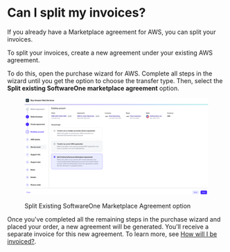 # Can I split my invoices?

If you already have a Marketplace agreement for AWS, you can split your invoices.

To split your invoices, create a new agreement under your existing AWS agreement.&#x20;

To do this, open the purchase wizard for AWS. Complete all steps in the wizard until you get the option to choose the transfer type. Then, select the **Split existing SoftwareOne marketplace agreement** option.

<figure><img src="../../../.gitbook/assets/aws_split.png" alt=""><figcaption><p>Split Existing SoftwareOne Marketplace Agreement option</p></figcaption></figure>

Once you've completed all the remaining steps in the purchase wizard and placed your order, a new agreement will be generated. You'll receive a separate invoice for this new agreement. To learn more, see [How will I be invoiced?](./).
